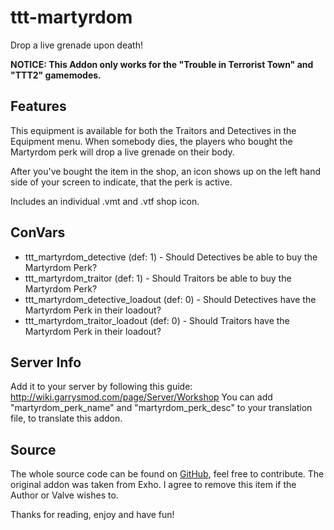 # ttt-martyrdom

Drop a live grenade upon death!

**NOTICE: This Addon only works for the "Trouble in Terrorist Town" and "TTT2" gamemodes.**

## Features

This equipment is available for both the Traitors and Detectives in the Equipment menu. When somebody dies, the players who bought the Martyrdom perk will drop a live grenade on their body.

After you've bought the item in the shop, an icon shows up on the left hand side of your screen to indicate, that the perk is active.

Includes an individual .vmt and .vtf shop icon.

## ConVars

- ttt_martyrdom_detective (def: 1) - Should Detectives be able to buy the Martyrdom Perk?
- ttt_martyrdom_traitor (def: 1) - Should Traitors be able to buy the Martyrdom Perk?
- ttt_martyrdom_detective_loadout (def: 0) - Should Detectives have the Martyrdom Perk in their loadout?
- ttt_martyrdom_traitor_loadout (def: 0) - Should Traitors have the Martyrdom Perk in their loadout?

## Server Info

Add it to your server by following this guide: http://wiki.garrysmod.com/page/Server/Workshop
You can add "martyrdom_perk_name" and "martyrdom_perk_desc" to your translation file, to translate this addon.

## Source

The whole source code can be found on [GitHub](https://github.com/gmod-workshop/ttt-martyrdom), feel free to contribute. The original addon was taken from Exho. I agree to remove this item if the Author or Valve wishes to.

Thanks for reading, enjoy and have fun!
